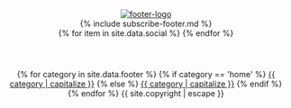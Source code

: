 <footer>
  <header class = 'flex'>
    <div class="quad">
      <a class="" href="{{ "/" | relative_url }}"><img src = '{{ site.baseurl }}/assets/logo.png' alt = 'footer-logo'></a>
    </div>
    <div class="child duo">
        {% include subscribe-footer.md %}
    </div>
    <div class="quad flex">
        {% for item in site.data.social %}
        <a href = '{{ item.url }}' class = ' flex {{ item.icon}} social' target = '_blank'><i class = 'fa fa-{{ item.icon }}' aria-hidden = 'true'></i></a>
      {% endfor %}
    </div>
  </header>
  <header class="foot-links">
      {% for category in site.data.footer %}
        {% if category == 'home' %} 
         <a  href="{{ "/" | relative_url }}">{{ category | capitalize }}</a>
        {% else %}
          <a href="{{site.baseurl}}/{{  category | slugify}}/">{{ category | capitalize }}</a>
        {% endif %}
      {% endfor %}
    <span class = 'copyrights'>{{ site.copyright | escape }}</span>
  </header>
</footer>
<script
  src="https://code.jquery.com/jquery-3.2.1.min.js"
  integrity="sha256-hwg4gsxgFZhOsEEamdOYGBf13FyQuiTwlAQgxVSNgt4="
  crossorigin="anonymous"></script>
<script>{% include index.js %}</script>